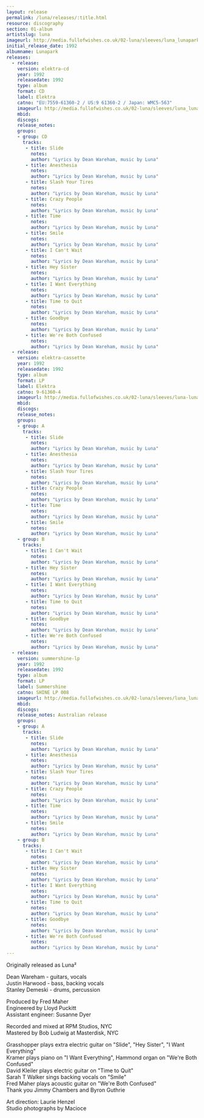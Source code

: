 ```yaml
---
layout: release
permalink: /luna/releases/:title.html
resource: discography
section: 01-album
artistslug: luna
imageurl: http://media.fullofwishes.co.uk/02-luna/sleeves/luna_lunapark.jpg
initial_release_date: 1992
albumname: Lunapark
releases:
  - release: 
    version: elektra-cd
    year: 1992
    releasedate: 1992
    type: album
    format: CD
    label: Elektra
    catno: "EU:7559-61360-2 / US:9 61360-2 / Japan: WMC5-563"
    imageurl: http://media.fullofwishes.co.uk/02-luna/sleeves/luna_lunapark.jpg
    mbid: 
    discogs: 
    release_notes: 
    groups:
    - group: CD
      tracks:
       - title: Slide
         notes: 
         author: "Lyrics by Dean Wareham, music by Luna"
       - title: Anesthesia
         notes: 
         author: "Lyrics by Dean Wareham, music by Luna"
       - title: Slash Your Tires
         notes: 
         author: "Lyrics by Dean Wareham, music by Luna"
       - title: Crazy People
         notes: 
         author: "Lyrics by Dean Wareham, music by Luna"
       - title: Time
         notes: 
         author: "Lyrics by Dean Wareham, music by Luna"
       - title: Smile
         notes: 
         author: "Lyrics by Dean Wareham, music by Luna"
       - title: I Can't Wait
         notes: 
         author: "Lyrics by Dean Wareham, music by Luna"
       - title: Hey Sister
         notes: 
         author: "Lyrics by Dean Wareham, music by Luna"
       - title: I Want Everything
         notes: 
         author: "Lyrics by Dean Wareham, music by Luna"
       - title: Time to Quit
         notes: 
         author: "Lyrics by Dean Wareham, music by Luna"
       - title: Goodbye
         notes: 
         author: "Lyrics by Dean Wareham, music by Luna"
       - title: We're Both Confused
         notes: 
         author: "Lyrics by Dean Wareham, music by Luna"
  - release: 
    version: elektra-cassette
    year: 1992
    releasedate: 1992
    type: album
    format: LP
    label: Elektra
    catno: 9-61360-4
    imageurl: http://media.fullofwishes.co.uk/02-luna/sleeves/luna-lunapark-cassette.jpg
    mbid: 
    discogs: 
    release_notes: 
    groups:
    - group: A
      tracks:
       - title: Slide
         notes: 
         author: "Lyrics by Dean Wareham, music by Luna"
       - title: Anesthesia
         notes: 
         author: "Lyrics by Dean Wareham, music by Luna"
       - title: Slash Your Tires
         notes: 
         author: "Lyrics by Dean Wareham, music by Luna"
       - title: Crazy People
         notes: 
         author: "Lyrics by Dean Wareham, music by Luna"
       - title: Time
         notes: 
         author: "Lyrics by Dean Wareham, music by Luna"
       - title: Smile
         notes: 
         author: "Lyrics by Dean Wareham, music by Luna"
    - group: B
      tracks:
       - title: I Can't Wait
         notes: 
         author: "Lyrics by Dean Wareham, music by Luna"
       - title: Hey Sister
         notes: 
         author: "Lyrics by Dean Wareham, music by Luna"
       - title: I Want Everything
         notes: 
         author: "Lyrics by Dean Wareham, music by Luna"
       - title: Time to Quit
         notes: 
         author: "Lyrics by Dean Wareham, music by Luna"
       - title: Goodbye
         notes: 
         author: "Lyrics by Dean Wareham, music by Luna"
       - title: We're Both Confused
         notes: 
         author: "Lyrics by Dean Wareham, music by Luna"
  - release: 
    version: summershine-lp
    year: 1992
    releasedate: 1992
    type: album
    format: LP
    label: Summershine
    catno: SHINE LP 008
    imageurl: http://media.fullofwishes.co.uk/02-luna/sleeves/luna_lunapark.jpg
    mbid: 
    discogs: 
    release_notes: Australian release
    groups:
    - group: A
      tracks:
       - title: Slide
         notes: 
         author: "Lyrics by Dean Wareham, music by Luna"
       - title: Anesthesia
         notes: 
         author: "Lyrics by Dean Wareham, music by Luna"
       - title: Slash Your Tires
         notes: 
         author: "Lyrics by Dean Wareham, music by Luna"
       - title: Crazy People
         notes: 
         author: "Lyrics by Dean Wareham, music by Luna"
       - title: Time
         notes: 
         author: "Lyrics by Dean Wareham, music by Luna"
       - title: Smile
         notes: 
         author: "Lyrics by Dean Wareham, music by Luna"
    - group: B
      tracks:
       - title: I Can't Wait
         notes: 
         author: "Lyrics by Dean Wareham, music by Luna"
       - title: Hey Sister
         notes: 
         author: "Lyrics by Dean Wareham, music by Luna"
       - title: I Want Everything
         notes: 
         author: "Lyrics by Dean Wareham, music by Luna"
       - title: Time to Quit
         notes: 
         author: "Lyrics by Dean Wareham, music by Luna"
       - title: Goodbye
         notes: 
         author: "Lyrics by Dean Wareham, music by Luna"
       - title: We're Both Confused
         notes: 
         author: "Lyrics by Dean Wareham, music by Luna"
---
```

Originally released as Luna&sup2;

Dean Wareham - guitars, vocals  
Justin Harwood - bass, backing vocals  
Stanley Demeski - drums, percussion  

Produced by Fred Maher  
Engineered by Lloyd Puckitt  
Assistant engineer: Susanne Dyer  

Recorded and mixed at RPM Studios, NYC  
Mastered by Bob Ludwig at Masterdisk, NYC  

Grasshopper plays extra electric guitar on "Slide", "Hey Sister", "I Want Everything"  
Kramer plays piano on "I Want Everything", Hammond organ on "We're Both Confused"  
David Kleiler plays electric guitar on "Time to Quit"  
Sarah T Walker sings backing vocals on "Smile"  
Fred Maher plays acoustic guitar on "We're Both Confused"  
Thank you Jimmy Chambers and Byron Guthrie  

Art direction: Laurie Henzel  
Studio photographs by Macioce